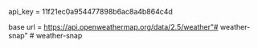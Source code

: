 api_key = 11f21ec0a954477898b6ac8a4b864c4d

base url = https://api.openweathermap.org/data/2.5/weather"# weather-snap" 
#   w e a t h e r - s n a p  
 